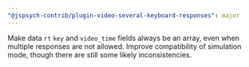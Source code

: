 ```yaml
---
"@jspsych-contrib/plugin-video-several-keyboard-responses": major
---
```


Make data `rt` `key` and `video_time` fields always be an array, even when multiple responses are not allowed. Improve compatibility of simulation mode, though there are still some likely inconsistencies.
